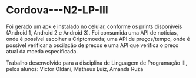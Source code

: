 # Cordova---N2-LP-III
Foi gerado um apk e instalado no celular, conforme os prints disponíveis (Android 1, Android 2 e Android 3). 
Foi consumida uma API de notícias, onde é possível escolher a Criptomoeda; uma API de preços/tempo, onde é possível verificar a oscilação de preços e uma API que verifica o preço atual da moeda especificada.

Trabalho desenvolvido para a disciplina de Linguagem de Programação III, pelos alunos:
Victor Oldani,
Matheus Luiz,
Amanda Ruza
